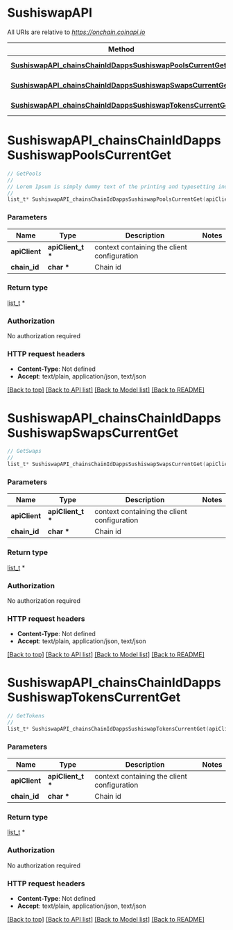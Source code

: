 # SushiswapAPI

All URIs are relative to *https://onchain.coinapi.io*

Method | HTTP request | Description
------------- | ------------- | -------------
[**SushiswapAPI_chainsChainIdDappsSushiswapPoolsCurrentGet**](SushiswapAPI.md#SushiswapAPI_chainsChainIdDappsSushiswapPoolsCurrentGet) | **GET** /chains/{chain_id}/dapps/sushiswap/pools/current | GetPools
[**SushiswapAPI_chainsChainIdDappsSushiswapSwapsCurrentGet**](SushiswapAPI.md#SushiswapAPI_chainsChainIdDappsSushiswapSwapsCurrentGet) | **GET** /chains/{chain_id}/dapps/sushiswap/swaps/current | GetSwaps
[**SushiswapAPI_chainsChainIdDappsSushiswapTokensCurrentGet**](SushiswapAPI.md#SushiswapAPI_chainsChainIdDappsSushiswapTokensCurrentGet) | **GET** /chains/{chain_id}/dapps/sushiswap/tokens/current | GetTokens


# **SushiswapAPI_chainsChainIdDappsSushiswapPoolsCurrentGet**
```c
// GetPools
//
// Lorem Ipsum is simply dummy text of the printing and typesetting industry. Lorem Ipsum has been the industry's standard dummy text ever since the 1500s.
//
list_t* SushiswapAPI_chainsChainIdDappsSushiswapPoolsCurrentGet(apiClient_t *apiClient, char * chain_id);
```

### Parameters
Name | Type | Description  | Notes
------------- | ------------- | ------------- | -------------
**apiClient** | **apiClient_t \*** | context containing the client configuration |
**chain_id** | **char \*** | Chain id | 

### Return type

[list_t](pair_dto.md) *


### Authorization

No authorization required

### HTTP request headers

 - **Content-Type**: Not defined
 - **Accept**: text/plain, application/json, text/json

[[Back to top]](#) [[Back to API list]](../README.md#documentation-for-api-endpoints) [[Back to Model list]](../README.md#documentation-for-models) [[Back to README]](../README.md)

# **SushiswapAPI_chainsChainIdDappsSushiswapSwapsCurrentGet**
```c
// GetSwaps
//
list_t* SushiswapAPI_chainsChainIdDappsSushiswapSwapsCurrentGet(apiClient_t *apiClient, char * chain_id);
```

### Parameters
Name | Type | Description  | Notes
------------- | ------------- | ------------- | -------------
**apiClient** | **apiClient_t \*** | context containing the client configuration |
**chain_id** | **char \*** | Chain id | 

### Return type

[list_t](swap_dto.md) *


### Authorization

No authorization required

### HTTP request headers

 - **Content-Type**: Not defined
 - **Accept**: text/plain, application/json, text/json

[[Back to top]](#) [[Back to API list]](../README.md#documentation-for-api-endpoints) [[Back to Model list]](../README.md#documentation-for-models) [[Back to README]](../README.md)

# **SushiswapAPI_chainsChainIdDappsSushiswapTokensCurrentGet**
```c
// GetTokens
//
list_t* SushiswapAPI_chainsChainIdDappsSushiswapTokensCurrentGet(apiClient_t *apiClient, char * chain_id);
```

### Parameters
Name | Type | Description  | Notes
------------- | ------------- | ------------- | -------------
**apiClient** | **apiClient_t \*** | context containing the client configuration |
**chain_id** | **char \*** | Chain id | 

### Return type

[list_t](token_dto.md) *


### Authorization

No authorization required

### HTTP request headers

 - **Content-Type**: Not defined
 - **Accept**: text/plain, application/json, text/json

[[Back to top]](#) [[Back to API list]](../README.md#documentation-for-api-endpoints) [[Back to Model list]](../README.md#documentation-for-models) [[Back to README]](../README.md)


